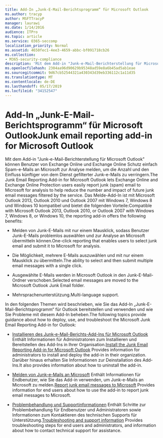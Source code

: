 ```yaml
---
title: Add-In „Junk-E-Mail-Berichtsprogramm“ für Microsoft Outlook
ms.author: tracyp
author: MSFTTracyP
manager: laurawi
ms.date: 1/14/2016
audience: ITPro
ms.topic: article
ms.service: O365-seccomp
localization_priority: Normal
ms.assetid: 4650fec1-4ee3-4659-abbc-bf091718cb26
ms.collection:
- M365-security-compliance
description: 'Mit dem Add-in "Junk-e-Mail-Berichterstellung für Microsoft Outlook" können Benutzer von Exchange Online und Exchange Online Schutz einfach Spam-e-Mails an Microsoft zur Analyse melden, um die Anzahl und den Einfluss künftiger von dem Dienst gefilterter Junk-e-Mails zu verringern. Das Melde-Add-In ist mit Microsoft Outlook 2013, Outlook 2010 und Outlook 2007 mit Windows 7, Windows 8 und Windows 10 kompatibel und bietet die folgenden Vorteile:'
ms.openlocfilehash: 2304aa96d90629b95348ad59e8a6b45ad5ab1eae
ms.sourcegitcommit: 9d67cb52544321a430343d39eb336112c1a11d35
ms.translationtype: MT
ms.contentlocale: de-DE
ms.lasthandoff: 05/17/2019
ms.locfileid: "34152547"
---
```

# <a name="junk-email-reporting-add-in-for-microsoft-outlook"></a><span data-ttu-id="7a00d-104">Add-In „Junk-E-Mail-Berichtsprogramm“ für Microsoft Outlook</span><span class="sxs-lookup"><span data-stu-id="7a00d-104">Junk email reporting add-in for Microsoft Outlook</span></span>

<span data-ttu-id="7a00d-105">Mit dem Add-in "Junk-e-Mail-Berichterstellung für Microsoft Outlook" können Benutzer von Exchange Online und Exchange Online Schutz einfach Spam-e-Mails an Microsoft zur Analyse melden, um die Anzahl und den Einfluss künftiger von dem Dienst gefilterter Junk-e-Mails zu verringern.</span><span class="sxs-lookup"><span data-stu-id="7a00d-105">The Junk Email Reporting Add-in for Microsoft Outlook lets Exchange Online and Exchange Online Protection users easily report junk (spam) email to Microsoft for analysis to help reduce the number and impact of future junk email messages filtered by the service.</span></span> <span data-ttu-id="7a00d-106">Das Melde-Add-In ist mit Microsoft Outlook 2013, Outlook 2010 und Outlook 2007 mit Windows 7, Windows 8 und Windows 10 kompatibel und bietet die folgenden Vorteile:</span><span class="sxs-lookup"><span data-stu-id="7a00d-106">Compatible with Microsoft Outlook 2013, Outlook 2010, or Outlook 2007 with Windows 7, Windows 8, or Windows 10, the reporting add-in offers the following benefits:</span></span>
  
- <span data-ttu-id="7a00d-107">Melden von Junk-E-Mails mit nur einem Mausklick, sodass Benutzer Junk-E-Mails problemlos auswählen und zur Analyse an Microsoft übermitteln können.</span><span class="sxs-lookup"><span data-stu-id="7a00d-107">One-click reporting that enables users to select junk email and submit it to Microsoft for analysis.</span></span>
    
- <span data-ttu-id="7a00d-108">Die Möglichkeit, mehrere E-Mails auszuwählen und mit nur einem Mausklick zu übermitteln.</span><span class="sxs-lookup"><span data-stu-id="7a00d-108">The ability to select and then submit multiple email messages with a single click.</span></span>
    
- <span data-ttu-id="7a00d-109">Ausgewählte E-Mails werden in Microsoft Outlook in den Junk-E-Mail-Ordner verschoben.</span><span class="sxs-lookup"><span data-stu-id="7a00d-109">Selected email messages are moved to the Microsoft Outlook Junk Email folder.</span></span>
    
- <span data-ttu-id="7a00d-110">Mehrsprachenunterstützung.</span><span class="sxs-lookup"><span data-stu-id="7a00d-110">Multi-language support.</span></span>
    
<span data-ttu-id="7a00d-111">In den folgenden Themen wird beschrieben, wie Sie das Add-In „Junk-E-Mail-Berichtsprogramm“ für Outlook bereitstellen und verwenden und wie Sie Probleme mit diesem Add-In beheben.</span><span class="sxs-lookup"><span data-stu-id="7a00d-111">The following topics provide guidance about how to deploy, use, and troubleshoot the Microsoft Junk Email Reporting Add-in for Outlook:</span></span>
  
- <span data-ttu-id="7a00d-112">[Installieren des Junk-e-Mail-Berichts-Add-Ins für Microsoft Outlook](install-the-junk-email-reporting-add-in-for-microsoft-outlook.md) Enthält Informationen für Administratoren zum Installieren und Bereitstellen des Add-Ins in Ihrer Organisation.</span><span class="sxs-lookup"><span data-stu-id="7a00d-112">[Install the Junk Email Reporting Add-in for Microsoft Outlook](install-the-junk-email-reporting-add-in-for-microsoft-outlook.md) Provides information for administrators to install and deploy the add-in in their organization.</span></span> <span data-ttu-id="7a00d-113">Darüber hinaus erhalten Sie Informationen zur Deinstallation des Add-Ins.</span><span class="sxs-lookup"><span data-stu-id="7a00d-113">It also provides information about how to uninstall the add-in.</span></span> 
    
- <span data-ttu-id="7a00d-114">[Melden von Junk-e-Mails an Microsoft](report-junk-email-messages-to-microsoft.md) Enthält Informationen für Endbenutzer, wie Sie das Add-in verwenden, um Junk-e-Mails an Microsoft zu melden.</span><span class="sxs-lookup"><span data-stu-id="7a00d-114">[Report junk email messages to Microsoft](report-junk-email-messages-to-microsoft.md) Provides information for end users about how to use the add-in to report junk email messages to Microsoft.</span></span> 
    
- <span data-ttu-id="7a00d-115">[Problembehandlung und Supportinformationen](troubleshooting-and-support-information.md) Enthält Schritte zur Problembehandlung für Endbenutzer und Administratoren sowie Informationen zum Kontaktieren des technischen Supports für Unterstützung.</span><span class="sxs-lookup"><span data-stu-id="7a00d-115">[Troubleshooting and support information](troubleshooting-and-support-information.md) Provides troubleshooting steps for end users and administrators, and information about how to contact technical support for assistance.</span></span> 
    

